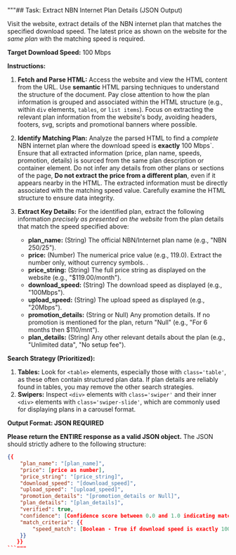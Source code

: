 """## Task: Extract NBN Internet Plan Details (JSON Output)

Visit the website, extract details of the NBN internet plan that matches the specified download speed. The latest price as shown on the website for the *same plan* with the matching speed is required.

**Target Download Speed:** 100 Mbps

**Instructions:**

1.  **Fetch and Parse HTML:** Access the website and view the HTML content from the URL. Use **semantic** HTML parsing techniques to understand the structure of the document. Pay close attention to how the plan information is grouped and associated within the HTML structure (e.g., within `div` elements, `tables`, or `list items`). Focus on extracting the relevant plan information from the website's body, avoiding headers, footers, svg, scripts and promotional banners where possible.

2.  **Identify Matching Plan:** Analyze the parsed HTML to find a *complete* NBN internet plan where the download speed is **exactly** 100 Mbps`. Ensure that all extracted information (price, plan name, speeds, promotion, details) is sourced from the same plan description or container element. Do not infer any details from other plans or sections of the page, **Do not extract the price from a different plan**, even if it appears nearby in the HTML. The extracted information must be directly associated with the matching speed value. Carefully examine the HTML structure to ensure data integrity.

3.  **Extract Key Details:** For the identified plan, extract the following information *precisely as presented on the website* from the plan details that match the speed specified above:

    *   **plan_name:** (String) The official NBN/Internet plan name (e.g., "NBN 250/25").
    *   **price:** (Number) The numerical price value (e.g., 119.0).  Extract the number only, without currency symbols. .
    *   **price_string:** (String) The full price string as displayed on the website (e.g., "$119.00/month").
    *   **download_speed:** (String) The download speed as displayed (e.g., "100Mbps").
    *   **upload_speed:** (String) The upload speed as displayed (e.g., "20Mbps").
    *   **promotion_details:** (String or Null)  Any promotion details. If no promotion is mentioned for the plan, return "Null" (e.g., "For 6 months then $110/mnt").
    *   **plan_details:** (String) Any other relevant details about the plan (e.g., "Unlimited data", "No setup fee").

**Search Strategy (Prioritized):**

1.  **Tables:** Look for `<table>` elements, especially those with `class='table'`, as these often contain structured plan data. If plan details are reliably found in tables, you may remove the other search strategies.
2.  **Swipers:** Inspect `<div>` elements with `class='swiper'` and their inner `<div>` elements with `class='swiper-slide'`, which are commonly used for displaying plans in a carousel format.

**Output Format: JSON REQUIRED**


**Please return the ENTIRE response as a valid JSON object.**  The JSON should strictly adhere to the following structure:

```json
{{
    "plan_name": "[plan_name]",
    "price": [price as number],
    "price_string": "[price_string]",
    "download_speed": "[download_speed]",
    "upload_speed": "[upload_speed]",
    "promotion_details": "[promotion_details or Null]",
    "plan_details": "[plan_details]",
    "verified": true,
    "confidence": [Confidence score between 0.0 and 1.0 indicating match quality. Aim for >= 0.8 for verification.],
    "match_criteria": {{
        "speed_match": [Boolean - True if download speed is exactly 100Mbps, otherwise False]
    }}
   }}
```"""